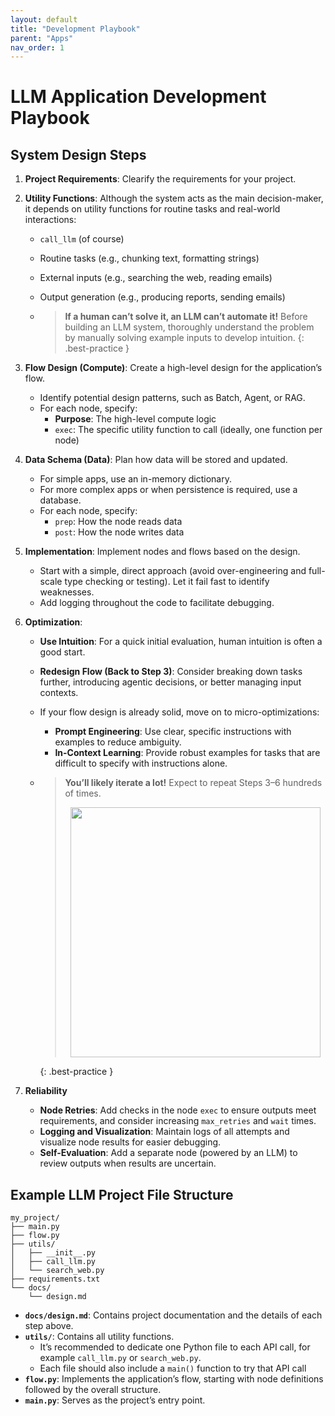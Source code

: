 ```yaml
---
layout: default
title: "Development Playbook"
parent: "Apps"
nav_order: 1
---
```


# LLM Application Development Playbook

## System Design Steps

1. **Project Requirements**: Clearify the requirements for your project.

2. **Utility Functions**: Although the system acts as the main decision-maker, it depends on utility functions for routine tasks and real-world interactions:
   - `call_llm` (of course)
   - Routine tasks (e.g., chunking text, formatting strings)  
   - External inputs (e.g., searching the web, reading emails)  
   - Output generation (e.g., producing reports, sending emails)

   - > **If a human can’t solve it, an LLM can’t automate it!** Before building an LLM system, thoroughly understand the problem by manually solving example inputs to develop intuition.
     {: .best-practice }

3. **Flow Design (Compute)**: Create a high-level design for the application’s flow.
   - Identify potential design patterns, such as Batch, Agent, or RAG.
   - For each node, specify:
     - **Purpose**: The high-level compute logic
     - `exec`: The specific utility function to call (ideally, one function per node)

4. **Data Schema (Data)**: Plan how data will be stored and updated.
   - For simple apps, use an in-memory dictionary.
   - For more complex apps or when persistence is required, use a database.
   - For each node, specify:
     - `prep`: How the node reads data
     - `post`: How the node writes data

5. **Implementation**: Implement nodes and flows based on the design.
   - Start with a simple, direct approach (avoid over-engineering and full-scale type checking or testing). Let it fail fast to identify weaknesses.
   - Add logging throughout the code to facilitate debugging.

6. **Optimization**:
   - **Use Intuition**: For a quick initial evaluation, human intuition is often a good start.
   - **Redesign Flow (Back to Step 3)**: Consider breaking down tasks further, introducing agentic decisions, or better managing input contexts.
   - If your flow design is already solid, move on to micro-optimizations:
     - **Prompt Engineering**: Use clear, specific instructions with examples to reduce ambiguity.
     - **In-Context Learning**: Provide robust examples for tasks that are difficult to specify with instructions alone.

   - > **You’ll likely iterate a lot!** Expect to repeat Steps 3–6 hundreds of times.
     >
     > <div align="center"><img src="https://github.com/the-pocket/PocketFlow/raw/main/assets/success.png?raw=true" width="400"/></div>
     {: .best-practice }

7. **Reliability**  
   - **Node Retries**: Add checks in the node `exec` to ensure outputs meet requirements, and consider increasing `max_retries` and `wait` times.
   - **Logging and Visualization**: Maintain logs of all attempts and visualize node results for easier debugging.
   - **Self-Evaluation**: Add a separate node (powered by an LLM) to review outputs when results are uncertain.

## Example LLM Project File Structure

```
my_project/
├── main.py
├── flow.py
├── utils/
│   ├── __init__.py
│   ├── call_llm.py
│   └── search_web.py
├── requirements.txt
└── docs/
    └── design.md
```

- **`docs/design.md`**: Contains project documentation and the details of each step above.
- **`utils/`**: Contains all utility functions.
  - It’s recommended to dedicate one Python file to each API call, for example `call_llm.py` or `search_web.py`.
  - Each file should also include a `main()` function to try that API call
- **`flow.py`**: Implements the application’s flow, starting with node definitions followed by the overall structure.
- **`main.py`**: Serves as the project’s entry point.
